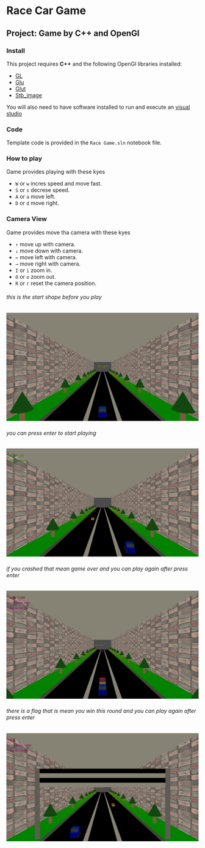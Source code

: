 # Race Car Game
## Project: Game by C++ and OpenGl

### Install

This project requires **C++** and the following OpenGl libraries installed:

- [GL](https://www.opengl.org/)
- [Glu](https://www.opengl.org/)
- [Glut](https://www.opengl.org/)
- [Stb_image](https://www.opengl.org/)

You will also need to have software installed to run and execute an [visual studio](https://visualstudio.microsoft.com/)

### Code

Template code is provided in the `Race Game.sln` notebook file.

### How to play

Game provides playing with these kyes

- `W` or `w` incres speed and move fast.
- `S` or `s` decrese speed.
- `A` or `a` move left.
- `D` or `d` move right.

### Camera View

Game provides move tha camera with these kyes

- `↑` move up with camera.
- `↓` move down with camera.
- `←` move left with camera.
- `→` move right with camera.
- `I` or `i` zoom in.
- `O` or `o` zoom out.
- `R` or `r` reset the camera position.

###### this is the start shape before you play

<img src="start.png">

###### you can press enter to start playing

<img src="play.png">

###### if you crashed that mean game over and you can play again after press enter

<img src="game over.png">

###### there is a flag that is mean you win this round and you can play again after press enter

<img src="end.png">
